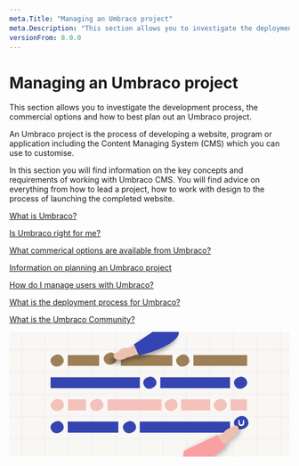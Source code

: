 ```yaml
---
meta.Title: "Managing an Umbraco project" 
meta.Description: "This section allows you to investigate the deployment process, the commercial options and how to best plan out an Umbraco project."
versionFrom: 8.0.0
---
```


# Managing an Umbraco project

This section allows you to investigate the development process, the commercial options and how to best plan out an Umbraco project.

An Umbraco project is the process of developing a website, program or application including the Content Managing System (CMS) which you can use to customise.

In this section you will find information on the key concepts and requirements of working with Umbraco CMS. You will find advice on everything from how to lead a project, how to work with design to the process of launching the completed website.

[What is Umbraco?](https://umbraco.com/products/umbraco-cms)

[Is Umbraco right for me?](https://umbraco.com/why-choose-umbraco/)

[What commerical options are available from Umbraco?](https://umbraco.com/products/)

[Information on planning an Umbraco project](../../Fundamentals/Setup/Requirements/)

[How do I manage users with Umbraco?](../../Fundamentals/Data/Users/)

[What is the deployment process for Umbraco?](../../Umbraco-Cloud/Deployment)

[What is the Umbraco Community?](https://community.umbraco.com)

![Umbraco business](images/Documentation_blogpost_styleguide_b.png)
